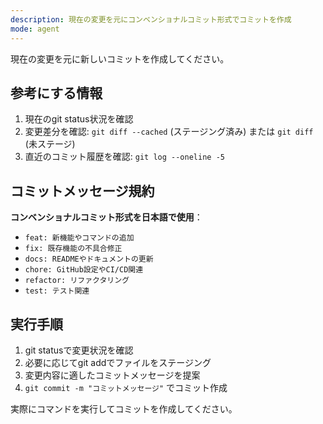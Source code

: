 ```yaml
---
description: 現在の変更を元にコンベンショナルコミット形式でコミットを作成
mode: agent
---
```


現在の変更を元に新しいコミットを作成してください。

## 参考にする情報
1. 現在のgit status状況を確認
2. 変更差分を確認: `git diff --cached` (ステージング済み) または `git diff` (未ステージ)
3. 直近のコミット履歴を確認: `git log --oneline -5`

## コミットメッセージ規約
**コンベンショナルコミット形式を日本語で使用**：
- `feat: 新機能やコマンドの追加`
- `fix: 既存機能の不具合修正`
- `docs: READMEやドキュメントの更新`
- `chore: GitHub設定やCI/CD関連`
- `refactor: リファクタリング`
- `test: テスト関連`

## 実行手順
1. git statusで変更状況を確認
2. 必要に応じてgit addでファイルをステージング
3. 変更内容に適したコミットメッセージを提案
4. `git commit -m "コミットメッセージ"` でコミット作成

実際にコマンドを実行してコミットを作成してください。
